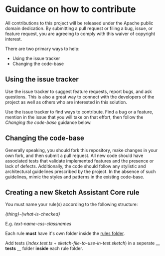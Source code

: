 # Guidance on how to contribute

All contributions to this project will be released under the Apache public domain dedication. By submitting a pull request or filing a bug, issue, or feature request, you are agreeing to comply with this waiver of copyright interest.

There are two primary ways to help:

-   Using the issue tracker
-   Changing the code-base

## Using the issue tracker

Use the issue tracker to suggest feature requests, report bugs, and ask questions. 
This is also a great way to connect with the developers of the project as well as others who are interested in this solution.

Use the issue tracker to find ways to contribute. Find a bug or a feature, mention in the issue that you will take on that effort, then follow the _Changing the code-base_ guidance below.

## Changing the code-base

Generally speaking, you should fork this repository, make changes in your own fork, and then submit a pull request. All new code should have associated tests that validate implemented features and the presence or lack of defects.
Additionally, the code should follow any stylistic and architectural guidelines prescribed by the project. In the absence of such guidelines, mimic the styles and patterns in the existing code-base.

## Creating a new Sketch Assistant Core rule

You must name your rule(s) according to the following structure:

*{thing}-{what-is-checked}*

E.g. *text-name-css-classnames*

Each rule __must__ have it's own folder inside the [rules folder](https://github.com/sketch2react/sketch-assistants/tree/master/core/src/rules). 

Add tests (*index.test.ts* + *sketch-file-to-use-in-test.sketch*) in a seperate __ __tests__ __ folder __inside__ each rule folder.
